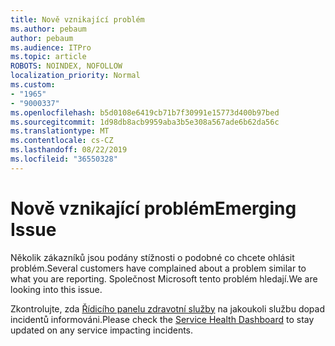 ```yaml
---
title: Nově vznikající problém
ms.author: pebaum
author: pebaum
ms.audience: ITPro
ms.topic: article
ROBOTS: NOINDEX, NOFOLLOW
localization_priority: Normal
ms.custom:
- "1965"
- "9000337"
ms.openlocfilehash: b5d0108e6419cb71b7f30991e15773d400b97bed
ms.sourcegitcommit: 1d98db8acb9959aba3b5e308a567ade6b62da56c
ms.translationtype: MT
ms.contentlocale: cs-CZ
ms.lasthandoff: 08/22/2019
ms.locfileid: "36550328"
---
```

# <a name="emerging-issue"></a><span data-ttu-id="b2f1d-102">Nově vznikající problém</span><span class="sxs-lookup"><span data-stu-id="b2f1d-102">Emerging Issue</span></span>

<span data-ttu-id="b2f1d-103">Několik zákazníků jsou podány stížnosti o podobné co chcete ohlásit problém.</span><span class="sxs-lookup"><span data-stu-id="b2f1d-103">Several customers have complained about a problem similar to what you are reporting.</span></span> <span data-ttu-id="b2f1d-104">Společnost Microsoft tento problém hledají.</span><span class="sxs-lookup"><span data-stu-id="b2f1d-104">We are looking into this issue.</span></span>

<span data-ttu-id="b2f1d-105">Zkontrolujte, zda [Řídicího panelu zdravotní služby](https://admin.microsoft.com/adminportal/home#/servicehealth) na jakoukoli službu dopad incidentů informováni.</span><span class="sxs-lookup"><span data-stu-id="b2f1d-105">Please check the [Service Health Dashboard](https://admin.microsoft.com/adminportal/home#/servicehealth) to stay updated on any service impacting incidents.</span></span>